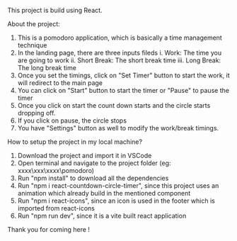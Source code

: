 This project is build using React.


About the project:
1. This is a pomodoro application, which is basically a time management technique
2. In the landing page, there are three inputs fileds
    i. Work: The time you are going to work
    ii. Short Break: The short break time
    iii. Long Break: The long break time
3. Once you set the timings, click on "Set Timer" button to start the work, it will redirect to the main page
4. You can click on "Start" button to start the timer or "Pause" to pause the timer
5. Once you click on start the count down starts and the circle starts dropping off.
6. If you click on pause, the circle stops
7. You have "Settings" button as well to modify the work/break timings.


How to setup the project in my local machine?
1. Download the project and import it in VSCode
2. Open terminal and navigate to the project folder (eg: xxxx\xxx\xxxx\pomodoro)
3. Run "npm install" to download all the dependencies
4. Run "npm i react-countdown-circle-timer", since this project uses an animation which already build in the mentioned component
5. Run "npm i react-icons", since an icon is used in the footer which is imported from react-icons
6. Run "npm run dev", since it is a vite built react application

Thank you for coming here !
